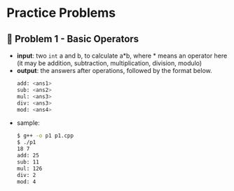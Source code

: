 # Practice Problems
## 🔹 Problem 1 - Basic Operators
* **input**: two `int` a and b, to calculate a\*b, where \* means an operator here (it may be addition, subtraction, multiplication, division, modulo)
* **output**: the answers after operations, followed by the format below. 
    ```bash
    add: <ans1>
    sub: <ans2>
    mul: <ans3>
    div: <ans3>
    mod: <ans4>
    ```
* sample:
    ```bash
    $ g++ -o p1 p1.cpp
    $ ./p1
    18 7
    add: 25
    sub: 11
    mul: 126
    div: 2
    mod: 4
    ```